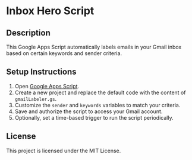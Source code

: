 # Inbox Hero Script

## Description
This Google Apps Script automatically labels emails in your Gmail inbox based on certain keywords and sender criteria.

## Setup Instructions
1. Open [Google Apps Script](https://script.google.com/).
2. Create a new project and replace the default code with the content of `gmailLabeler.gs`.
3. Customize the `sender` and `keywords` variables to match your criteria.
4. Save and authorize the script to access your Gmail account.
5. Optionally, set a time-based trigger to run the script periodically.

## License
This project is licensed under the MIT License.
